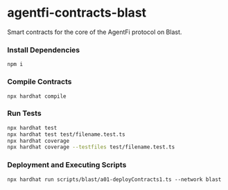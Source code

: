 # agentfi-contracts-blast
Smart contracts for the core of the AgentFi protocol on Blast.

### Install Dependencies

`npm i`

### Compile Contracts

`npx hardhat compile`

### Run Tests

```sh
npx hardhat test
npx hardhat test test/filename.test.ts
npx hardhat coverage
npx hardhat coverage --testfiles test/filename.test.ts
```

### Deployment and Executing Scripts

`npx hardhat run scripts/blast/a01-deployContracts1.ts --network blast`
